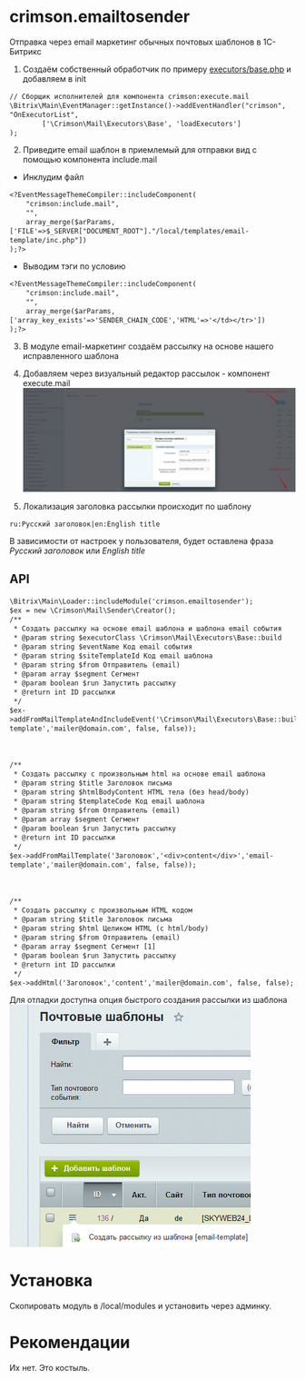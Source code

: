 # crimson.emailtosender
Отправка через email маркетинг обычных почтовых шаблонов в 1С-Битрикс

1. Создаём собственный обработчик по примеру [executors/base.php](/local/modules/crimson.emailtosender/executors/base.php) и добавляем в init 
```
// Сборщик исполнителей для компонента crimson:execute.mail
\Bitrix\Main\EventManager::getInstance()->addEventHandler("crimson", "OnExecutorList",
        ['\Crimson\Mail\Executors\Base', 'loadExecutors']
);
```

2. Приведите email шаблон в приемлемый для отправки вид с помощью компонента include.mail
* Инклудим файл
```
<?EventMessageThemeCompiler::includeComponent(
	"crimson:include.mail",
	"",
	array_merge($arParams,['FILE'=>$_SERVER["DOCUMENT_ROOT"]."/local/templates/email-template/inc.php"])
);?> 
```
* Выводим тэги по условию
```
<?EventMessageThemeCompiler::includeComponent(
	"crimson:include.mail",
	"",
	array_merge($arParams,['array_key_exists'=>'SENDER_CHAIN_CODE','HTML'=>'</td></tr>'])
);?>
```

3. В модуле email-маркетинг создаём рассылку на основе нашего исправленного шаблона

4. Добавляем через визуальный редактор рассылок - компонент execute.mail
![sreenshot](help.png)

5. Локализация заголовка рассылки происходит по шаблону
```
ru:Русский заголовок|en:English title
```
В зависимости от настроек у пользователя, будет оставлена фраза *Русский заголовок* или *English title*
## API
```
\Bitrix\Main\Loader::includeModule('crimson.emailtosender');
$ex = new \Crimson\Mail\Sender\Creator();
/**
 * Создать рассылку на основе email шаблона и шаблона email события
 * @param string $executorClass \Crimson\Mail\Executors\Base::build
 * @param string $eventName Код email события
 * @param string $siteTemplateId Код email шаблона
 * @param string $from Отправитель (email)
 * @param array $segment Сегмент
 * @param boolean $run Запустить рассылку
 * @return int ID рассылки
 */
$ex->addFromMailTemplateAndIncludeEvent('\Crimson\Mail\Executors\Base::build','USER_INFO','email-template','mailer@domain.com', false, false));



/**
 * Создать рассылку с произвольным html на основе email шаблона
 * @param string $title Заголовок письма
 * @param string $htmlBodyContent HTML тела (без head/body)
 * @param string $templateCode Код email шаблона
 * @param string $from Отправитель (email)
 * @param array $segment Сегмент
 * @param boolean $run Запустить рассылку
 * @return int ID рассылки
 */
$ex->addFromMailTemplate('Заголовок','<div>content</div>','email-template','mailer@domain.com', false, false));



/**
 * Создать рассылку с произвольным HTML кодом
 * @param string $title Заголовок письма
 * @param string $html Целиком HTML (c html/body)
 * @param string $from Отправитель (email)
 * @param array $segment Сегмент [1]
 * @param boolean $run Запустить рассылку
 * @return int ID рассылки
 */
$ex->addHtml('Заголовок','content','mailer@domain.com', false, false);
```

Для отладки доступна опция быстрого создания рассылки из шаблона
![sreenshot](debug.png)

# Установка
Скопировать модуль в /local/modules и установить через админку.

# Рекомендации
Их нет. Это костыль.